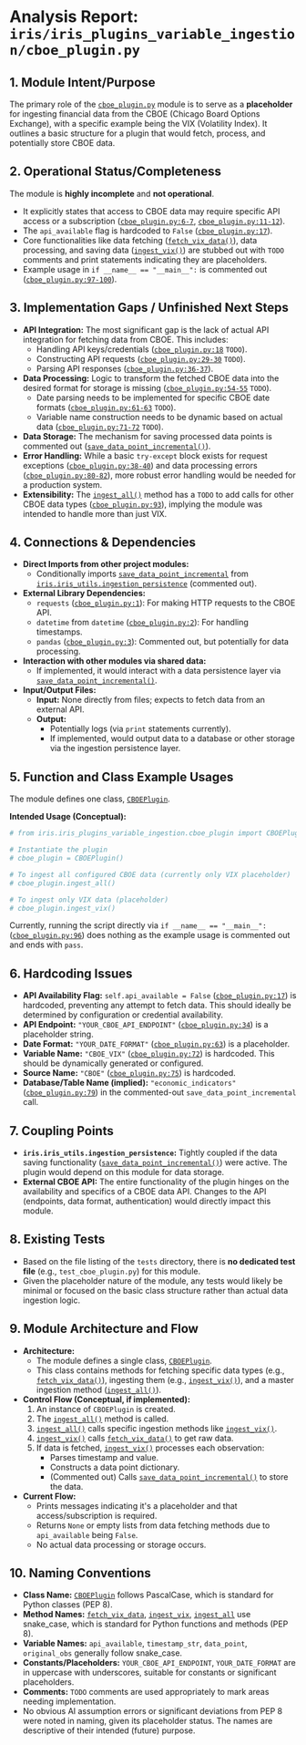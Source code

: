 # Analysis Report: `iris/iris_plugins_variable_ingestion/cboe_plugin.py`

## 1. Module Intent/Purpose

The primary role of the [`cboe_plugin.py`](../../iris/iris_plugins_variable_ingestion/cboe_plugin.py:9) module is to serve as a **placeholder** for ingesting financial data from the CBOE (Chicago Board Options Exchange), with a specific example being the VIX (Volatility Index). It outlines a basic structure for a plugin that would fetch, process, and potentially store CBOE data.

## 2. Operational Status/Completeness

The module is **highly incomplete** and **not operational**.
- It explicitly states that access to CBOE data may require specific API access or a subscription ([`cboe_plugin.py:6-7`](../../iris/iris_plugins_variable_ingestion/cboe_plugin.py:6), [`cboe_plugin.py:11-12`](../../iris/iris_plugins_variable_ingestion/cboe_plugin.py:11)).
- The `api_available` flag is hardcoded to `False` ([`cboe_plugin.py:17`](../../iris/iris_plugins_variable_ingestion/cboe_plugin.py:17)).
- Core functionalities like data fetching ([`fetch_vix_data()`](../../iris/iris_plugins_variable_ingestion/cboe_plugin.py:20)), data processing, and saving data ([`ingest_vix()`](../../iris/iris_plugins_variable_ingestion/cboe_plugin.py:44)) are stubbed out with `TODO` comments and print statements indicating they are placeholders.
- Example usage in `if __name__ == "__main__":` is commented out ([`cboe_plugin.py:97-100`](../../iris/iris_plugins_variable_ingestion/cboe_plugin.py:97)).

## 3. Implementation Gaps / Unfinished Next Steps

- **API Integration:** The most significant gap is the lack of actual API integration for fetching data from CBOE. This includes:
    - Handling API keys/credentials ([`cboe_plugin.py:18`](../../iris/iris_plugins_variable_ingestion/cboe_plugin.py:18) `TODO`).
    - Constructing API requests ([`cboe_plugin.py:29-30`](../../iris/iris_plugins_variable_ingestion/cboe_plugin.py:29) `TODO`).
    - Parsing API responses ([`cboe_plugin.py:36-37`](../../iris/iris_plugins_variable_ingestion/cboe_plugin.py:36)).
- **Data Processing:** Logic to transform the fetched CBOE data into the desired format for storage is missing ([`cboe_plugin.py:54-55`](../../iris/iris_plugins_variable_ingestion/cboe_plugin.py:54) `TODO`).
    - Date parsing needs to be implemented for specific CBOE date formats ([`cboe_plugin.py:61-63`](../../iris/iris_plugins_variable_ingestion/cboe_plugin.py:61) `TODO`).
    - Variable name construction needs to be dynamic based on actual data ([`cboe_plugin.py:71-72`](../../iris/iris_plugins_variable_ingestion/cboe_plugin.py:71) `TODO`).
- **Data Storage:** The mechanism for saving processed data points is commented out ([`save_data_point_incremental()`](../../iris/iris_plugins_variable_ingestion/cboe_plugin.py:79)).
- **Error Handling:** While a basic `try-except` block exists for request exceptions ([`cboe_plugin.py:38-40`](../../iris/iris_plugins_variable_ingestion/cboe_plugin.py:38)) and data processing errors ([`cboe_plugin.py:80-82`](../../iris/iris_plugins_variable_ingestion/cboe_plugin.py:80)), more robust error handling would be needed for a production system.
- **Extensibility:** The [`ingest_all()`](../../iris/iris_plugins_variable_ingestion/cboe_plugin.py:87) method has a `TODO` to add calls for other CBOE data types ([`cboe_plugin.py:93`](../../iris/iris_plugins_variable_ingestion/cboe_plugin.py:93)), implying the module was intended to handle more than just VIX.

## 4. Connections & Dependencies

- **Direct Imports from other project modules:**
    - Conditionally imports [`save_data_point_incremental`](../../iris/iris_plugins_variable_ingestion/cboe_plugin.py:4) from [`iris.iris_utils.ingestion_persistence`](../../iris/iris_utils/ingestion_persistence.py) (commented out).
- **External Library Dependencies:**
    - `requests` ([`cboe_plugin.py:1`](../../iris/iris_plugins_variable_ingestion/cboe_plugin.py:1)): For making HTTP requests to the CBOE API.
    - `datetime` from `datetime` ([`cboe_plugin.py:2`](../../iris/iris_plugins_variable_ingestion/cboe_plugin.py:2)): For handling timestamps.
    - `pandas` ([`cboe_plugin.py:3`](../../iris/iris_plugins_variable_ingestion/cboe_plugin.py:3)): Commented out, but potentially for data processing.
- **Interaction with other modules via shared data:**
    - If implemented, it would interact with a data persistence layer via [`save_data_point_incremental()`](../../iris/iris_plugins_variable_ingestion/cboe_plugin.py:79).
- **Input/Output Files:**
    - **Input:** None directly from files; expects to fetch data from an external API.
    - **Output:**
        - Potentially logs (via `print` statements currently).
        - If implemented, would output data to a database or other storage via the ingestion persistence layer.

## 5. Function and Class Example Usages

The module defines one class, [`CBOEPlugin`](../../iris/iris_plugins_variable_ingestion/cboe_plugin.py:9).

**Intended Usage (Conceptual):**
```python
# from iris.iris_plugins_variable_ingestion.cboe_plugin import CBOEPlugin # Assuming correct import path

# Instantiate the plugin
# cboe_plugin = CBOEPlugin()

# To ingest all configured CBOE data (currently only VIX placeholder)
# cboe_plugin.ingest_all()

# To ingest only VIX data (placeholder)
# cboe_plugin.ingest_vix()
```
Currently, running the script directly via `if __name__ == "__main__":` ([`cboe_plugin.py:96`](../../iris/iris_plugins_variable_ingestion/cboe_plugin.py:96)) does nothing as the example usage is commented out and ends with `pass`.

## 6. Hardcoding Issues

- **API Availability Flag:** `self.api_available = False` ([`cboe_plugin.py:17`](../../iris/iris_plugins_variable_ingestion/cboe_plugin.py:17)) is hardcoded, preventing any attempt to fetch data. This should ideally be determined by configuration or credential availability.
- **API Endpoint:** `"YOUR_CBOE_API_ENDPOINT"` ([`cboe_plugin.py:34`](../../iris/iris_plugins_variable_ingestion/cboe_plugin.py:34)) is a placeholder string.
- **Date Format:** `"YOUR_DATE_FORMAT"` ([`cboe_plugin.py:63`](../../iris/iris_plugins_variable_ingestion/cboe_plugin.py:63)) is a placeholder.
- **Variable Name:** `"CBOE_VIX"` ([`cboe_plugin.py:72`](../../iris/iris_plugins_variable_ingestion/cboe_plugin.py:72)) is hardcoded. This should be dynamically generated or configured.
- **Source Name:** `"CBOE"` ([`cboe_plugin.py:75`](../../iris/iris_plugins_variable_ingestion/cboe_plugin.py:75)) is hardcoded.
- **Database/Table Name (implied):** `"economic_indicators"` ([`cboe_plugin.py:79`](../../iris/iris_plugins_variable_ingestion/cboe_plugin.py:79)) in the commented-out `save_data_point_incremental` call.

## 7. Coupling Points

- **`iris.iris_utils.ingestion_persistence`:** Tightly coupled if the data saving functionality ([`save_data_point_incremental()`](../../iris/iris_plugins_variable_ingestion/cboe_plugin.py:79)) were active. The plugin would depend on this module for data storage.
- **External CBOE API:** The entire functionality of the plugin hinges on the availability and specifics of a CBOE data API. Changes to the API (endpoints, data format, authentication) would directly impact this module.

## 8. Existing Tests

- Based on the file listing of the `tests` directory, there is **no dedicated test file** (e.g., `test_cboe_plugin.py`) for this module.
- Given the placeholder nature of the module, any tests would likely be minimal or focused on the basic class structure rather than actual data ingestion logic.

## 9. Module Architecture and Flow

- **Architecture:**
    - The module defines a single class, [`CBOEPlugin`](../../iris/iris_plugins_variable_ingestion/cboe_plugin.py:9).
    - This class contains methods for fetching specific data types (e.g., [`fetch_vix_data()`](../../iris/iris_plugins_variable_ingestion/cboe_plugin.py:20)), ingesting them (e.g., [`ingest_vix()`](../../iris/iris_plugins_variable_ingestion/cboe_plugin.py:44)), and a master ingestion method ([`ingest_all()`](../../iris/iris_plugins_variable_ingestion/cboe_plugin.py:87)).
- **Control Flow (Conceptual, if implemented):**
    1. An instance of `CBOEPlugin` is created.
    2. The [`ingest_all()`](../../iris/iris_plugins_variable_ingestion/cboe_plugin.py:87) method is called.
    3. [`ingest_all()`](../../iris/iris_plugins_variable_ingestion/cboe_plugin.py:87) calls specific ingestion methods like [`ingest_vix()`](../../iris/iris_plugins_variable_ingestion/cboe_plugin.py:44).
    4. [`ingest_vix()`](../../iris/iris_plugins_variable_ingestion/cboe_plugin.py:44) calls [`fetch_vix_data()`](../../iris/iris_plugins_variable_ingestion/cboe_plugin.py:20) to get raw data.
    5. If data is fetched, [`ingest_vix()`](../../iris/iris_plugins_variable_ingestion/cboe_plugin.py:44) processes each observation:
        - Parses timestamp and value.
        - Constructs a data point dictionary.
        - (Commented out) Calls [`save_data_point_incremental()`](../../iris/iris_plugins_variable_ingestion/cboe_plugin.py:79) to store the data.
- **Current Flow:**
    - Prints messages indicating it's a placeholder and that access/subscription is required.
    - Returns `None` or empty lists from data fetching methods due to `api_available` being `False`.
    - No actual data processing or storage occurs.

## 10. Naming Conventions

- **Class Name:** [`CBOEPlugin`](../../iris/iris_plugins_variable_ingestion/cboe_plugin.py:9) follows PascalCase, which is standard for Python classes (PEP 8).
- **Method Names:** [`fetch_vix_data`](../../iris/iris_plugins_variable_ingestion/cboe_plugin.py:20), [`ingest_vix`](../../iris/iris_plugins_variable_ingestion/cboe_plugin.py:44), [`ingest_all`](../../iris/iris_plugins_variable_ingestion/cboe_plugin.py:87) use snake_case, which is standard for Python functions and methods (PEP 8).
- **Variable Names:** `api_available`, `timestamp_str`, `data_point`, `original_obs` generally follow snake_case.
- **Constants/Placeholders:** `YOUR_CBOE_API_ENDPOINT`, `YOUR_DATE_FORMAT` are in uppercase with underscores, suitable for constants or significant placeholders.
- **Comments:** `TODO` comments are used appropriately to mark areas needing implementation.
- No obvious AI assumption errors or significant deviations from PEP 8 were noted in naming, given its placeholder status. The names are descriptive of their intended (future) purpose.